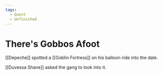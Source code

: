 ```yaml
---
tags:
  - Quest
  - Unfinished
---
```

# There's Gobbos Afoot 

[[Depeche]] spotted a [[Goblin Fortress]] on his balloon ride into the dale.

[[Duvessa Shane]] asked the gang to look into it.